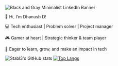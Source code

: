![Black and Gray Minimalist LinkedIn Banner](https://github.com/user-attachments/assets/e322bf44-d633-47fc-9a37-f232c2b04482)

👋 Hi, I'm Dhanush D!

💻 Tech enthusiast | Problem solver | Project manager

🎮 Gamer at heart | Strategic thinker & team player

🚀 Eager to learn, grow, and make an impact in tech

![Stabl3's GitHub stats](https://github-readme-stats.vercel.app/api?username=St4bl3&show_icons=true&theme=radical)
[![Top Langs](https://github-readme-stats.vercel.app/api/top-langs/?username=St4bl3&layout=pie)](https://github.com/anuraghazra/github-readme-stats)
